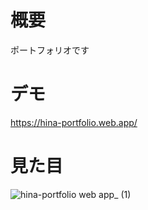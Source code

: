 # 概要
ポートフォリオです

# デモ
https://hina-portfolio.web.app/


# 見た目
![hina-portfolio web app_ (1)](https://user-images.githubusercontent.com/44778704/98841411-69433b80-248b-11eb-955c-940d1d921c2a.png)
